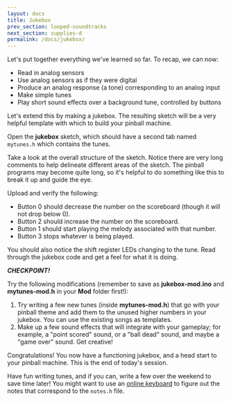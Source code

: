 ```yaml
---
layout: docs
title: Jukebox
prev_section: looped-soundtracks
next_section: supplies-d
permalink: /docs/jukebox/
---
```


Let's put together everything we've learned so far. To recap, we can now:

- Read in analog sensors
- Use analog sensors as if they were digital
- Produce an analog response (a tone) corresponding to an analog input
- Make simple tunes
- Play short sound effects over a background tune, controlled by buttons

Let's extend this by making a jukebox. The resulting sketch will be a very helpful template with which to build your pinball machine.

Open the **jukebox** sketch, which should have a second tab named ```mytunes.h``` which contains the tunes.

Take a look at the overall structure of the sketch. Notice there are very long comments to help delineate different areas of the sketch. The pinball programs may become quite long, so it's helpful to do something like this to break it up and guide the eye.

Upload and verify the following: 

- Button 0 should decrease the number on the scoreboard (though it will not drop below 0).
- Button 2 should increase the number on the scoreboard.
- Button 1 should start playing the melody associated with that number.
- Button 3 stops whatever is being played.

You should also notice the shift register LEDs changing to the tune. Read through the jukebox code and get a feel for what it is doing. 

**_CHECKPOINT!_**

Try the following modifications (remember to save as **jukebox-mod.ino** and **mytunes-mod.h** in your **Mod** folder first!):

1. Try writing a few new tunes (inside **mytunes-mod.h**) that go with your pinball theme and add them to the unused higher numbers in your jukebox. You can use the existing songs as templates.
2. Make up a few sound effects that will integrate with your gameplay; for example, a "point scored" sound, or a "ball dead" sound, and maybe a "game over" sound. Get creative!

Congratulations! You now have a functioning jukebox, and a head start to your pinball machine. This is the end of today's session. 

Have fun writing tunes, and if you can, write a few over the weekend to save time later! You might want to use an [online keyboard](http://www.bgfl.org/bgfl/custom/resources_ftp/client_ftp/ks2/music/piano/) to figure out the notes that correspond to the ```notes.h``` file.



